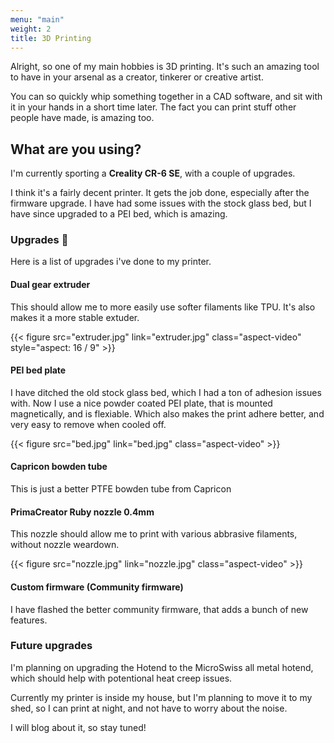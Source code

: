 ```yaml
---
menu: "main"
weight: 2
title: 3D Printing
---
```


Alright, so one of my main hobbies is 3D printing. It's such an amazing tool to have in your arsenal as a creator, tinkerer or creative artist.

You can so quickly whip something together in a CAD software, and sit with it in your hands in a short time later. The fact you can print stuff other people have made, is amazing too.

## What are you using?

I'm currently sporting a **Creality CR-6 SE**, with a couple of upgrades. 

I think it's a fairly decent printer. It gets the job done, especially after the firmware upgrade. I have had some issues with the stock glass bed, but I have since upgraded to a PEI bed, which is amazing.

### Upgrades 🔧
Here is a list of upgrades i've done to my printer.

#### Dual gear extruder
This should allow me to more easily use softer filaments like TPU. It's also makes it a more stable extuder.

{{< figure src="extruder.jpg" link="extruder.jpg" class="aspect-video" style="aspect: 16 / 9" >}}

#### PEI bed plate
I have ditched the old stock glass bed, which I had a ton of adhesion issues with. Now I use a nice powder coated PEI plate, that is mounted magnetically, and is flexiable. Which also makes the print adhere better, and very easy to remove when cooled off.

{{< figure src="bed.jpg" link="bed.jpg" class="aspect-video" >}}

#### Capricon bowden tube
This is just a better PTFE bowden tube from Capricon

#### PrimaCreator Ruby nozzle 0.4mm
This nozzle should allow me to print with various abbrasive filaments, without nozzle weardown.

{{< figure src="nozzle.jpg" link="nozzle.jpg" class="aspect-video" >}}


#### Custom firmware (Community firmware)
I have flashed the better community firmware, that adds a bunch of new features.

### Future upgrades
I'm planning on upgrading the Hotend to the MicroSwiss all metal hotend, which should help with potentional heat creep issues.

Currently my printer is inside my house, but I'm planning to move it to my shed, so I can print at night, and not have to worry about the noise.

I will blog about it, so stay tuned!